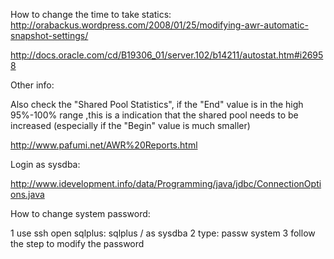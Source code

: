 How to change the time to take statics:
http://orabackus.wordpress.com/2008/01/25/modifying-awr-automatic-snapshot-settings/

http://docs.oracle.com/cd/B19306_01/server.102/b14211/autostat.htm#i26958



Other info:

Also check the "Shared Pool Statistics", if the "End" value is in the high 95%-100% range ,this is a indication that the shared pool needs to be increased (especially if the "Begin" value is much smaller)

http://www.pafumi.net/AWR%20Reports.html


Login as sysdba:

http://www.idevelopment.info/data/Programming/java/jdbc/ConnectionOptions.java

How to change system password:

1 use ssh open sqlplus: sqlplus / as sysdba
2 type:  passw system
3 follow the step to modify the password